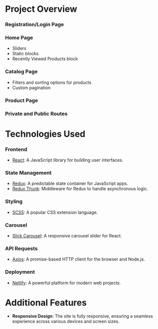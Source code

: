 # Project Overview

### Registration/Login Page

### Home Page

- Sliders
- Static blocks
- Recently Viewed Products block

### Catalog Page

- Filters and sorting options for products
- Custom pagination

### Product Page

### Private and Public Routes


# Technologies Used

### Frontend

- [React](https://reactjs.org/): A JavaScript library for building user interfaces.

### State Management

- [Redux](https://redux.js.org/): A predictable state container for JavaScript apps.
- [Redux Thunk](https://github.com/reduxjs/redux-thunk): Middleware for Redux to handle asynchronous logic.

### Styling

- [SCSS](https://sass-lang.com/): A popular CSS extension language.

### Carousel

- [Slick Carousel](https://react-slick.neostack.com/): A responsive carousel slider for React.

### API Requests

- [Axios](https://axios-http.com/): A promise-based HTTP client for the browser and Node.js.

### Deployment

- [Netlify](https://www.netlify.com/): A powerful platform for modern web projects.


# Additional Features

- **Responsive Design**: The site is fully responsive, ensuring a seamless experience across various devices and screen sizes.
